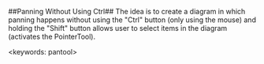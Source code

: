 ##Panning Without Using Ctrl##
The idea is to create a diagram in which panning happens without using the "Ctrl" button (only using the mouse) and holding the "Shift" button allows user to select items in the diagram (activates the PointerTool).

<keywords: pantool>